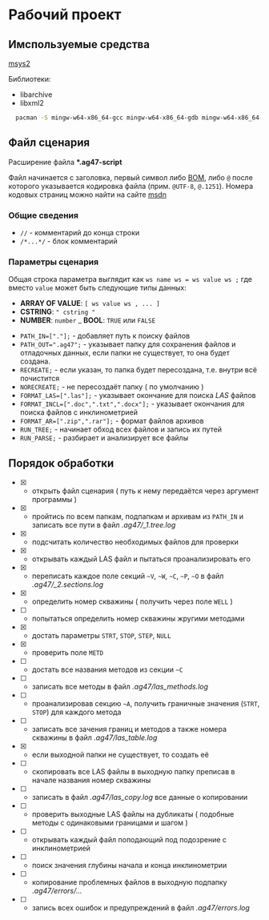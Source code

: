 # Рабочий проект

## Имспользуемые средства

[msys2](https://www.msys2.org/)

Библиотеки:
* libarchive
* libxml2

```bash
  pacman -S mingw-w64-x86_64-gcc mingw-w64-x86_64-gdb mingw-w64-x86_64-make mingw-w64-x86_64-libarchive mingw-w64-x86_64-libxml2
```

## Файл сценария

Расширение файла __\*.ag47-script__

Файл начинается с заголовка, первый символ либо [BOM](https://ru.wikipedia.org/wiki/Маркер_последовательности_байтов),
либо `@` после которого указывается кодировка файла (прим. `@UTF-8`, `@.1251`).
Номера кодовых страниц можно найти на сайте [msdn](https://docs.microsoft.com/ru-ru/windows/win32/intl/code-page-identifiers)

### Общие сведения

* `//` - комментарий до конца строки
* `/*...*/` - блок комментарий

### Параметры сценария

Общая строка параметра выглядит как `ws name ws = ws value ws ;` где вместо `value` может быть следующие типы данных:
- __ARRAY OF VALUE__: `[ ws value ws , ... ]`
- __CSTRING__: `" cstring "`
- __NUMBER__: `number`
_ __BOOL__: `TRUE` или `FALSE`


* `PATH_IN=["."];` - добавляет путь к поиску файлов
* `PATH_OUT=".ag47";` - указывает папку для сохранения файлов и отладочных данных, если папки не существует, то она будет создана.
* `RECREATE;` - если указан, то папка будет пересоздана, т.е. внутри всё почистится
* `NORECREATE;` - не пересоздаёт папку ( по умолчанию )
* `FORMAT_LAS=[".las"];` - указывает окончание для поиска _LAS_ файлов
* `FORMAT_INCL=[".doc",".txt",".docx"];` - указывает окончания для поиска файлов с инклинометрией
* `FORMAT_AR=[".zip",".rar"];` - формат файлов архивов
* `RUN_TREE;` - начинает обход всех файлов и запись их путей
* `RUN_PARSE;` - разбирает и анализирует все файлы



## Порядок обработки

* [x] - открыть файл сценария ( путь к нему передаётся через аргумент программы )
* [x] - пройтись по всем папкам, подпапкам и архивам из `PATH_IN` и записать все пути в файл _.ag47/\_1.tree.log_
* [x] - подсчитать количество необходимых файлов для проверки
* [x] - открывать каждый LAS файл и пытаться проанализировать его
* [x] - переписать каждое поле секций `~V`, `~W`, `~C`, `~P`, `~O` в файл _.ag47/\_2.sections.log_
* [x] - определить номер скважины ( получить через поле `WELL` )
* [ ] - попытаться определить номер скважины жругими методами
* [x] - достать параметры `STRT`, `STOP`, `STEP`, `NULL`
* [x] - проверить поле `METD`
* [ ] - достать все названия методов из секции `~C`
* [ ] - записать все методы в файл _.ag47/las\_methods.log_
* [ ] - проанализировав секцию `~A`, получить граничные значения (`STRT`, `STOP`) для каждого метода
* [ ] - записать все зачения границ и методов а также номера скважины в файл _.ag47/las\_table.log_
* [x] - если выходной папки не существует, то создать её
* [ ] - скопировать все LAS файлы в выходную папку преписав в начале названия номер скважины
* [ ] - записать в файл _.ag47/las\_copy.log_ все данные о копировании
* [ ] - проверить выходные LAS файлы на дубликаты ( подобные методы с одинаковыми границами и шагом )
* [ ] - открывать каждый файл поподающий под подозрение с инклинометрией
* [ ] - поиск значения глубины начала и конца инклинометрии
* [ ] - копирование проблемных файлов в выходную подпапку _.ag47/errors/..._
* [ ] - запись всех ошибок и предупреждений в файл _.ag47/errors.log_
